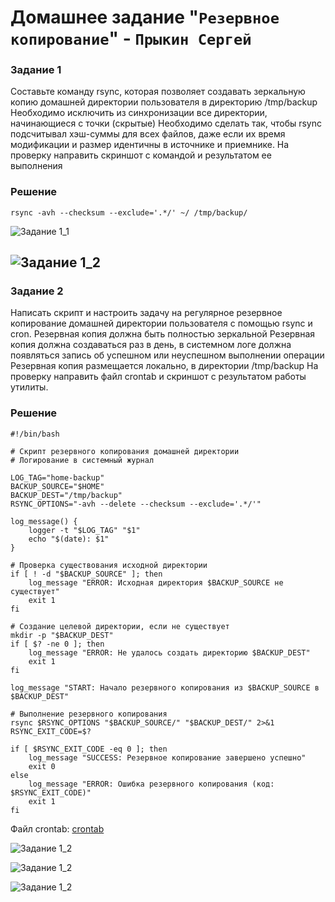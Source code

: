 # Домашнее задание "`Резервное копирование`" - `Прыкин Сергей`

### Задание 1

Составьте команду rsync, которая позволяет создавать зеркальную копию домашней директории пользователя в директорию /tmp/backup
Необходимо исключить из синхронизации все директории, начинающиеся с точки (скрытые)
Необходимо сделать так, чтобы rsync подсчитывал хэш-суммы для всех файлов, даже если их время модификации и размер идентичны в источнике и приемнике.
На проверку направить скриншот с командой и результатом ее выполнения

### Решение
```
rsync -avh --checksum --exclude='.*/' ~/ /tmp/backup/
```
![Задание 1_1](https://github.com/snprykin/homework/blob/main/%D0%9E%D1%82%D0%BA%D0%B0%D0%B7%D0%BE%D1%83%D1%81%D1%82%D0%BE%D0%B9%D1%87%D0%B8%D0%B2%D0%BE%D1%81%D1%82%D1%8C/backup/screenshots/1.jpg)

![Задание 1_2](https://github.com/snprykin/homework/blob/main/%D0%9E%D1%82%D0%BA%D0%B0%D0%B7%D0%BE%D1%83%D1%81%D1%82%D0%BE%D0%B9%D1%87%D0%B8%D0%B2%D0%BE%D1%81%D1%82%D1%8C/backup/screenshots/2.jpg)
---

### Задание 2

Написать скрипт и настроить задачу на регулярное резервное копирование домашней директории пользователя с помощью rsync и cron.
Резервная копия должна быть полностью зеркальной
Резервная копия должна создаваться раз в день, в системном логе должна появляться запись об успешном или неуспешном выполнении операции
Резервная копия размещается локально, в директории /tmp/backup
На проверку направить файл crontab и скриншот с результатом работы утилиты.

### Решение
``` 
#!/bin/bash

# Скрипт резервного копирования домашней директории
# Логирование в системный журнал

LOG_TAG="home-backup"
BACKUP_SOURCE="$HOME"
BACKUP_DEST="/tmp/backup"
RSYNC_OPTIONS="-avh --delete --checksum --exclude='.*/'"

log_message() {
    logger -t "$LOG_TAG" "$1"
    echo "$(date): $1"
}

# Проверка существования исходной директории
if [ ! -d "$BACKUP_SOURCE" ]; then
    log_message "ERROR: Исходная директория $BACKUP_SOURCE не существует"
    exit 1
fi

# Создание целевой директории, если не существует
mkdir -p "$BACKUP_DEST"
if [ $? -ne 0 ]; then
    log_message "ERROR: Не удалось создать директорию $BACKUP_DEST"
    exit 1
fi

log_message "START: Начало резервного копирования из $BACKUP_SOURCE в $BACKUP_DEST"

# Выполнение резервного копирования
rsync $RSYNC_OPTIONS "$BACKUP_SOURCE/" "$BACKUP_DEST/" 2>&1
RSYNC_EXIT_CODE=$?

if [ $RSYNC_EXIT_CODE -eq 0 ]; then
    log_message "SUCCESS: Резервное копирование завершено успешно"
    exit 0
else
    log_message "ERROR: Ошибка резервного копирования (код: $RSYNC_EXIT_CODE)"
    exit 1
fi

```
Файл crontab: [crontab](https://github.com/snprykin/homework/blob/main/%D0%9E%D1%82%D0%BA%D0%B0%D0%B7%D0%BE%D1%83%D1%81%D1%82%D0%BE%D0%B9%D1%87%D0%B8%D0%B2%D0%BE%D1%81%D1%82%D1%8C/backup/screenshots/crontab)

![Задание 1_2](https://github.com/snprykin/homework/blob/main/%D0%9E%D1%82%D0%BA%D0%B0%D0%B7%D0%BE%D1%83%D1%81%D1%82%D0%BE%D0%B9%D1%87%D0%B8%D0%B2%D0%BE%D1%81%D1%82%D1%8C/backup/screenshots/3.jpg)

![Задание 1_2](https://github.com/snprykin/homework/blob/main/%D0%9E%D1%82%D0%BA%D0%B0%D0%B7%D0%BE%D1%83%D1%81%D1%82%D0%BE%D0%B9%D1%87%D0%B8%D0%B2%D0%BE%D1%81%D1%82%D1%8C/backup/screenshots/4.jpg)

![Задание 1_2](https://github.com/snprykin/homework/blob/main/%D0%9E%D1%82%D0%BA%D0%B0%D0%B7%D0%BE%D1%83%D1%81%D1%82%D0%BE%D0%B9%D1%87%D0%B8%D0%B2%D0%BE%D1%81%D1%82%D1%8C/backup/screenshots/5.jpg)